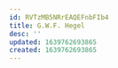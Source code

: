 ```yaml
---
id: RVTzMB5NRrEAQEFnbFIb4
title: G.W.F. Hegel
desc: ''
updated: 1639762693865
created: 1639762693865
---
```


